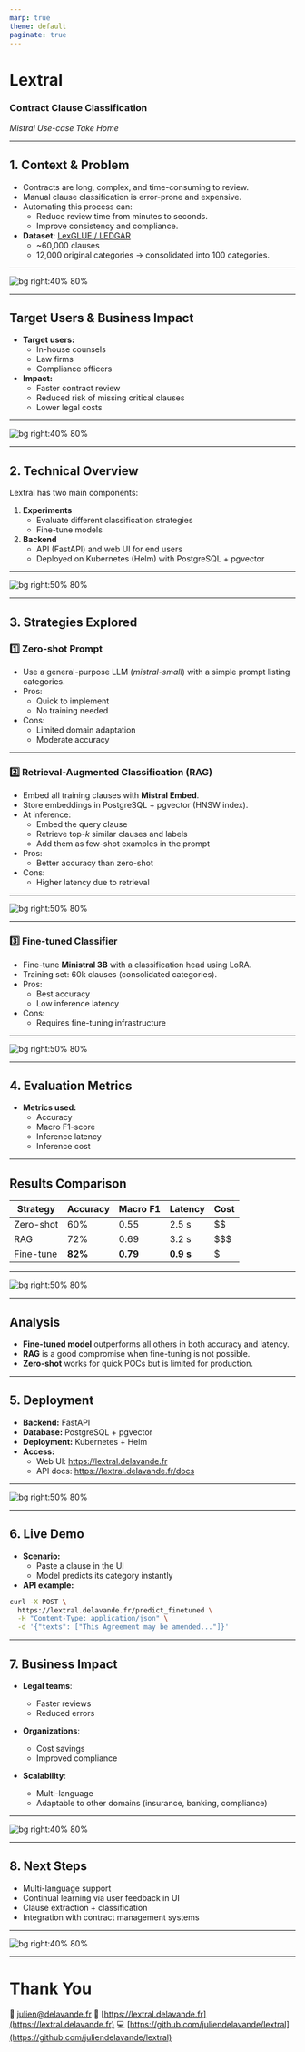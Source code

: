 ```yaml
---
marp: true
theme: default
paginate: true
---
```


# **Lextral**
### Contract Clause Classification  
_Mistral Use-case Take Home_

---

## **1. Context & Problem**
- Contracts are long, complex, and time-consuming to review.
- Manual clause classification is error-prone and expensive.
- Automating this process can:
  - Reduce review time from minutes to seconds.
  - Improve consistency and compliance.
- **Dataset**: [LexGLUE / LEDGAR](https://huggingface.co/datasets/lex_glue)  
  - ~60,000 clauses  
  - 12,000 original categories → consolidated into 100 categories.

---

<!-- image: context.png -->
![bg right:40% 80%](images/context.png)

---

## **Target Users & Business Impact**
- **Target users:**
  - In-house counsels
  - Law firms
  - Compliance officers
- **Impact:**
  - Faster contract review
  - Reduced risk of missing critical clauses
  - Lower legal costs

---

<!-- image: impact.png -->
![bg right:40% 80%](images/impact.png)

---

## **2. Technical Overview**
Lextral has two main components:
1. **Experiments**  
   - Evaluate different classification strategies
   - Fine-tune models
2. **Backend**  
   - API (FastAPI) and web UI for end users  
   - Deployed on Kubernetes (Helm) with PostgreSQL + pgvector

---

<!-- image: architecture.png -->
![bg right:50% 80%](images/architecture.png)

---

## **3. Strategies Explored**
### **1️⃣ Zero-shot Prompt**
- Use a general-purpose LLM (*mistral-small*) with a simple prompt listing categories.
- Pros:
  - Quick to implement
  - No training needed
- Cons:
  - Limited domain adaptation
  - Moderate accuracy

---

### **2️⃣ Retrieval-Augmented Classification (RAG)**
- Embed all training clauses with **Mistral Embed**.
- Store embeddings in PostgreSQL + pgvector (HNSW index).
- At inference:
  - Embed the query clause
  - Retrieve top-*k* similar clauses and labels
  - Add them as few-shot examples in the prompt
- Pros:
  - Better accuracy than zero-shot
- Cons:
  - Higher latency due to retrieval

---

<!-- image: rag_diagram.png -->
![bg right:50% 80%](images/rag_diagram.png)

---

### **3️⃣ Fine-tuned Classifier**
- Fine-tune **Ministral 3B** with a classification head using LoRA.
- Training set: 60k clauses (consolidated categories).
- Pros:
  - Best accuracy
  - Low inference latency
- Cons:
  - Requires fine-tuning infrastructure

---

<!-- image: finetune.png -->
![bg right:50% 80%](images/finetune.png)

---

## **4. Evaluation Metrics**
- **Metrics used:**
  - Accuracy
  - Macro F1-score
  - Inference latency
  - Inference cost

---

## **Results Comparison**
| Strategy     | Accuracy | Macro F1 | Latency | Cost |
|--------------|----------|----------|---------|------|
| Zero-shot    | 60%      | 0.55     | 2.5 s   | $$   |
| RAG          | 72%      | 0.69     | 3.2 s   | $$$  |
| Fine-tune    | **82%**  | **0.79** | **0.9 s** | $    |

---

<!-- image: results_chart.png -->
![bg right:50% 80%](images/results_chart.png)

---

## **Analysis**
- **Fine-tuned model** outperforms all others in both accuracy and latency.
- **RAG** is a good compromise when fine-tuning is not possible.
- **Zero-shot** works for quick POCs but is limited for production.

---

## **5. Deployment**
- **Backend:** FastAPI
- **Database:** PostgreSQL + pgvector
- **Deployment:** Kubernetes + Helm
- **Access:**
  - Web UI: https://lextral.delavande.fr
  - API docs: https://lextral.delavande.fr/docs

---

<!-- image: deployment_diagram.png -->
![bg right:50% 80%](images/deployment_diagram.png)

---

## **6. Live Demo**
- **Scenario:**
  - Paste a clause in the UI
  - Model predicts its category instantly
- **API example:**
```bash
curl -X POST \
  https://lextral.delavande.fr/predict_finetuned \
  -H "Content-Type: application/json" \
  -d '{"texts": ["This Agreement may be amended..."]}'
````

---

## **7. Business Impact**

* **Legal teams**:

  * Faster reviews
  * Reduced errors
* **Organizations**:

  * Cost savings
  * Improved compliance
* **Scalability**:

  * Multi-language
  * Adaptable to other domains (insurance, banking, compliance)

---

<!-- image: business_impact.png -->

![bg right:40% 80%](images/business_impact.png)

---

## **8. Next Steps**

* Multi-language support
* Continual learning via user feedback in UI
* Clause extraction + classification
* Integration with contract management systems

---

<!-- image: roadmap.png -->

![bg right:40% 80%](images/roadmap.png)

---

# **Thank You**

📧 [julien@delavande.fr](mailto:julien@delavande.fr)
🔗 [https://lextral.delavande.fr](https://lextral.delavande.fr)
💻 [https://github.com/juliendelavande/lextral](https://github.com/juliendelavande/lextral)